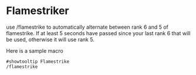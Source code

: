 # Flamestriker
use /flamestrike to automatically alternate between rank 6 and 5 of flamestrike.  If at least 5 seconds have passed since your last rank 6 that will be used, otherwise it will use rank 5.

Here is a sample macro

```
#showtooltip Flamestrike
/flamestrike
